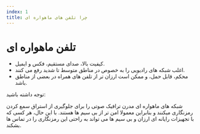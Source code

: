 ```yaml
---
index: 1
title: چرا تلفن های ماهواره ای
---
```

# تلفن ماهواره ای

*   کیفیت بالا، صدای مستقیم، فکس و ایمیل.
*   اغلب شبکه های رادیویی را به خصوص در مناطق متوسط تا شدید رفع می کنند.
*   محکم، قابل حمل، و ممکن است ارزان تر از تلفن های همراه در بعضی از مناطق باشد.

توجه داشته باشید:

شبکه های ماهواره ای مدرن ترافیک صوتی را برای جلوگیری از استراق سمع کردن رمزنگاری میکنند و بنابراین معمولا  امن تر از بی سیم ها هستند. با این حال، هر کسی که با تجهیزات رایانه ای ارزان و بی سیم ها می تواند به راحتی این رمزنگاری را در تماس ها بشکند.